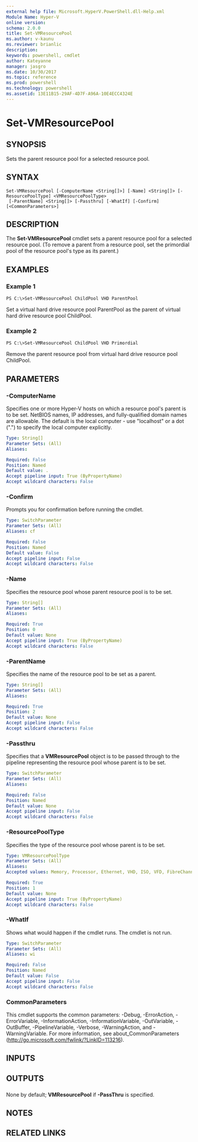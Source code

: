 ```yaml
---
external help file: Microsoft.HyperV.PowerShell.dll-Help.xml
Module Name: Hyper-V
online version: 
schema: 2.0.0
title: Set-VMResourcePool
ms.author: v-kaunu
ms.reviewer: brianlic
description: 
keywords: powershell, cmdlet
author: Kateyanne
manager: jasgro
ms.date: 10/30/2017
ms.topic: reference
ms.prod: powershell
ms.technology: powershell
ms.assetid: 13E11B15-29AF-4D7F-A96A-10E4ECC4324E
---
```


# Set-VMResourcePool

## SYNOPSIS
Sets the parent resource pool for a selected resource pool.

## SYNTAX

```
Set-VMResourcePool [-ComputerName <String[]>] [-Name] <String[]> [-ResourcePoolType] <VMResourcePoolType>
 [-ParentName] <String[]> [-Passthru] [-WhatIf] [-Confirm] [<CommonParameters>]
```

## DESCRIPTION
The **Set-VMResourcePool** cmdlet sets a parent resource pool for a selected resource pool.
(To remove a parent from a resource pool, set the primordial pool of the resource pool's type as its parent.)

## EXAMPLES

### Example 1
```
PS C:\>Set-VMResourcePool ChildPool VHD ParentPool
```

Set a virtual hard drive resource pool ParentPool as the parent of virtual hard drive resource pool ChildPool.

### Example 2
```
PS C:\>Set-VMResourcePool ChildPool VHD Primordial
```

Remove the parent resource pool from virtual hard drive resource pool ChildPool.

## PARAMETERS

### -ComputerName
Specifies one or more Hyper-V hosts on which a resource pool's parent is to be set.
NetBIOS names, IP addresses, and fully-qualified domain names are allowable.
The default is the local computer - use "localhost" or a dot (".") to specify the local computer explicitly.

```yaml
Type: String[]
Parameter Sets: (All)
Aliases: 

Required: False
Position: Named
Default value: .
Accept pipeline input: True (ByPropertyName)
Accept wildcard characters: False
```

### -Confirm
Prompts you for confirmation before running the cmdlet.

```yaml
Type: SwitchParameter
Parameter Sets: (All)
Aliases: cf

Required: False
Position: Named
Default value: False
Accept pipeline input: False
Accept wildcard characters: False
```

### -Name
Specifies the resource pool whose parent resource pool is to be set.

```yaml
Type: String[]
Parameter Sets: (All)
Aliases: 

Required: True
Position: 0
Default value: None
Accept pipeline input: True (ByPropertyName)
Accept wildcard characters: False
```

### -ParentName
Specifies the name of the resource pool to be set as a parent.

```yaml
Type: String[]
Parameter Sets: (All)
Aliases: 

Required: True
Position: 2
Default value: None
Accept pipeline input: False
Accept wildcard characters: False
```

### -Passthru
Specifies that a **VMResourcePool** object is to be passed through to the pipeline representing the resource pool whose parent is to be set.

```yaml
Type: SwitchParameter
Parameter Sets: (All)
Aliases: 

Required: False
Position: Named
Default value: None
Accept pipeline input: False
Accept wildcard characters: False
```

### -ResourcePoolType
Specifies the type of the resource pool whose parent is to be set.

```yaml
Type: VMResourcePoolType
Parameter Sets: (All)
Aliases: 
Accepted values: Memory, Processor, Ethernet, VHD, ISO, VFD, FibreChannelPort, FibreChannelConnection

Required: True
Position: 1
Default value: None
Accept pipeline input: True (ByPropertyName)
Accept wildcard characters: False
```

### -WhatIf
Shows what would happen if the cmdlet runs.
The cmdlet is not run.

```yaml
Type: SwitchParameter
Parameter Sets: (All)
Aliases: wi

Required: False
Position: Named
Default value: False
Accept pipeline input: False
Accept wildcard characters: False
```

### CommonParameters
This cmdlet supports the common parameters: -Debug, -ErrorAction, -ErrorVariable, -InformationAction, -InformationVariable, -OutVariable, -OutBuffer, -PipelineVariable, -Verbose, -WarningAction, and -WarningVariable. For more information, see about_CommonParameters (http://go.microsoft.com/fwlink/?LinkID=113216).

## INPUTS

## OUTPUTS

###  
None by default; **VMResourcePool** if **-PassThru** is specified.

## NOTES

## RELATED LINKS

